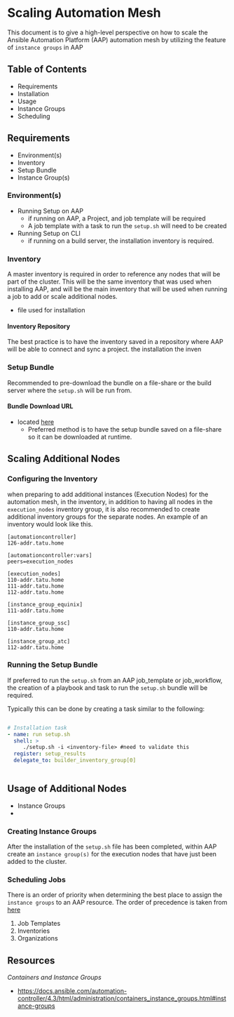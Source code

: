 <!-- 
TODO: 
- Create YAML format of the inventory
- what is the timeframe of adding new nodes (20-30 min)
    - The proxy and setup.sh slowness will need to be resolved first.

-->

# Scaling Automation Mesh 
This document is to give a high-level perspective on how to scale the Ansible Automation Platform (AAP) automation mesh by utilizing the feature of `instance groups` in AAP

## Table of Contents
- Requirements
- Installation
- Usage
- Instance Groups
- Scheduling


## Requirements

- Environment(s)
- Inventory
- Setup Bundle
- Instance Group(s)

### Environment(s)
- Running Setup on AAP
    - if running on AAP, a Project, and job template will be required
    - A job template with a task to run the `setup.sh` will need to be created
- Running Setup on CLI
    - if running on a build server, the installation inventory is required. 

### Inventory
A master inventory is required in order to reference any nodes that will be part of the cluster.  This will be the same inventory that was used when installing AAP, and will be the main inventory that will be used when running a job to add or scale additional nodes.

- file used for installation

#### Inventory Repository
The best practice is to have the inventory saved in a repository where AAP
will be able to connect and sync a project.  the installation the inven

### Setup Bundle
Recommended to pre-download the bundle on a file-share or the build server where the `setup.sh` will be run from.  

#### Bundle Download URL
- located [here](https://ansible.com/)
    - Preferred method is to have the setup bundle saved on a file-share 
so it can be downloaded at runtime.  

## Scaling Additional Nodes
### Configuring the Inventory

when preparing to add additional instances (Execution Nodes) for the automation mesh, in the inventory, in addition to having all nodes in the `execution_nodes` inventory group, it is also recommended to create additional inventory groups for the separate nodes.  An example of an inventory would look like this. 

```console
[automationcontroller]
126-addr.tatu.home 

[automationcontroller:vars]
peers=execution_nodes

[execution_nodes]
110-addr.tatu.home
111-addr.tatu.home
112-addr.tatu.home

[instance_group_equinix]
111-addr.tatu.home 

[instance_group_ssc]
110-addr.tatu.home 

[instance_group_atc]
112-addr.tatu.home 
```

### Running the Setup Bundle
If preferred to run the `setup.sh` from an AAP job_template or job_workflow, 
the creation of a playbook and task to run the `setup.sh` bundle will be required.

Typically this can be done by creating a task similar to the following:

```yaml

# Installation task
- name: run setup.sh
  shell: >
     ./setup.sh -i <inventory-file> #need to validate this
  register: setup_results
  delegate_to: builder_inventory_group[0]
    
```

## Usage of Additional Nodes
- Instance Groups
- 
<!--
### Configuring Environment
### Using the Inventory
-->

### Creating Instance Groups
After the installation of the `setup.sh` file has been completed, within AAP create 
an `instance group(s)` for the execution nodes that have just been added to the cluster.

### Scheduling Jobs
There is an order of priority when determining the best place to assign the `instance groups` to an AAP resource.  The order of precedence is taken from [here](https://docs.ansible.com/automation-controller/4.3/html/administration/containers_instance_groups.html#instance-groups)

1. Job Templates
2. Inventories
3. Organizations


## Resources 
*Containers and Instance Groups*
- https://docs.ansible.com/automation-controller/4.3/html/administration/containers_instance_groups.html#instance-groups


